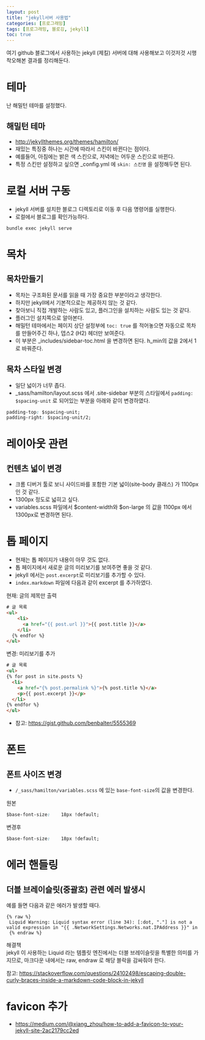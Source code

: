 ```yaml
---
layout: post
title: "jekyll서버 사용법"
categories: [프로그래밍]
tags: [프로그래밍, 블로깅, jekyll]
toc: true
---
```


여기 github 블로그에서 사용하는 jekyll (제킬) 서버에 대해 사용해보고 이것저것 시행착오해본 결과를 정리해둔다. 

# 테마 
난 해밀턴 테마를 설정했다. 

## 해밀턴 테마
- http://jekyllthemes.org/themes/hamilton/
- 재밌는 특징중 하나는 시간에 따라서 스킨이 바뀐다는 점이다.
- 예를들어, 아침에는 밝은 색 스킨으로, 저녁에는 어두운 스킨으로 바뀐다. 
- 특정 스킨만 설정하고 싶으면 _config.yml 에 `skin: 스킨명` 을 설정해두면 된다. 

# 로컬 서버 구동
- jekyll 서버를 설치한 블로그 디렉토리로 이동 후 다음 명령어를 실행한다. 
- 로컬에서 블로그를 확인가능하다. 

```sh
bundle exec jekyll serve
```

# 목차
## 목차만들기
- 목차는 구조화된 문서를 읽을 때 가장 중요한 부분이라고 생각한다. 
- 하지만 jekyll에서 기본적으로는 제공하지 않는 것 같다. 
- 찾아보니 직접 개발하는 사람도 있고, 플러그인을 설치하는 사람도 있는 것 같다. 
- 플러그인 설치쪽으로 알아본다. 
- 해밀턴 테마에서는 페이지 상단 설정부에 `toc: true` 를 적어놓으면 자동으로 목차를 만들어주긴 하나, 뎁스2 (H2) 헤더만 보여준다. 
- 이 부분은 _includes/sidebar-toc.html 을 변경하면 된다. h_min의 값을 2에서 1로 바꿔준다. 

## 목차 스타일 변경
- 일단 넓이가 너무 좁다. 
- _sass/hamilton/layout.scss 에서 .site-sidebar 부분의 스타일에서 `padding: $spacing-unit` 로 되어있는 부분을  아래와 같이 변경하였다. 

```css
padding-top: $spacing-unit;
padding-right: $spacing-unit/2;
```

# 레이아웃 관련 
## 컨텐츠 넓이 변경 
- 크롬 디버거 툴로 보니 사이드바를 포함한 기본 넓이(site-body 클래스) 가 1100px 인 것 같다. 
- 1300px 정도로 넓히고 싶다. 
- variables.scss 파일에서 $content-width와 $on-large 의 값을 1100px 에서 1300px로 변경하면 된다. 


# 톱 페이지 
- 현재는 톱 페이지가 내용이 아무 것도 없다. 
- 톱 페이지에서 새로운 글의 미리보기를 보여주면 좋을 것 같다. 
- jekyll 에서는 `post.excerpt`로 미리보기를 추가할 수 있다. 
- `index.markdown` 파일에 다음과 같이 excerpt 를 추가하였다. 

현재: 글의 제목만 출력 

```html
# 글 목록 
<ul>
    <li>
      <a href="{{ post.url }}">{{ post.title }}</a>
    </li>
  {% endfor %}
</ul>
```

변경: 미리보기를 추가

```html
# 글 목록 
<ul>
{% for post in site.posts %}
  <li>
    <a href="{% post.permalink %}">{% post.title %}</a>
    <p>{{ post.excerpt }}</p>
  </li>
{% endfor %}
</ul>
```

- 참고: https://gist.github.com/benbalter/5555369

# 폰트 
## 폰트 사이즈 변경
- `/_sass/hamilton/variables.scss` 에 있는 `base-font-size`의 값을 변경한다. 

원본 
```css
$base-font-size:    18px !default;
```

변경후
```css
$base-font-size:    18px !default;
```

# 에러 핸들링 
## 더블 브레이슬릿(중괄호) 관련 에러 발생시 
예를 들면 다음과 같은 에러가 발생할 때다. 

```
{% raw %}
 Liquid Warning: Liquid syntax error (line 34): [:dot, "."] is not a valid expression in "{{ .NetworkSettings.Networks.nat.IPAddress }}" in
 {% endraw %}
```

해결책  
jekyll 이 사용하는 Liquid 라는 템플릿 엔진에서는 더블 브레이슬릿을 특별한 의미를 가지므로, 마크다운 내에서는 raw, endraw 로 해당 블락을 감싸줘야 한다. 

참고: https://stackoverflow.com/questions/24102498/escaping-double-curly-braces-inside-a-markdown-code-block-in-jekyll

# favicon 추가 

- https://medium.com/@xiang_zhou/how-to-add-a-favicon-to-your-jekyll-site-2ac2179cc2ed